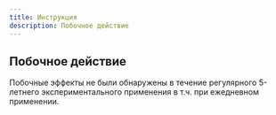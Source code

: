 ```yaml
---
title: Инструкция
description: Побочное действие
---
```

## Побочное действие

Побочные эффекты не были обнаружены в течение регулярного 5-летнего экспериментального применения в т.ч. при ежедневном применении.


